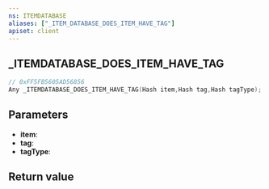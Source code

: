 ```yaml
---
ns: ITEMDATABASE
aliases: ["_ITEM_DATABASE_DOES_ITEM_HAVE_TAG"]
apiset: client
---
```

## _ITEMDATABASE_DOES_ITEM_HAVE_TAG

```c
// 0xFF5FB5605AD56856
Any _ITEMDATABASE_DOES_ITEM_HAVE_TAG(Hash item,Hash tag,Hash tagType);
```


## Parameters
* **item**:
* **tag**:
* **tagType**:

## Return value

